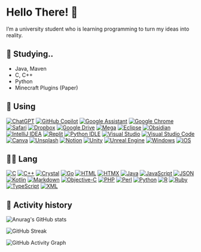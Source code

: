 # Hello There! 👋

I’m a university student who is learning programming to turn my ideas into reality.

## 🌱 Studying..
- Java, Maven
- C, C++
- Python
- Minecraft Plugins (Paper)

## 📘 Using
[![ChatGPT](https://img.shields.io/badge/ChatGPT-74aa9c?logo=openai&logoColor=white)](#) [![GitHub Copilot](https://img.shields.io/badge/GitHub%20Copilot-000?logo=githubcopilot&logoColor=fff)](#) [![Google Assistant](https://img.shields.io/badge/Google%20Assistant-4285F4?logo=googleassistant&logoColor=fff)](#) [![Google Chrome](https://img.shields.io/badge/Google%20Chrome-4285F4?logo=GoogleChrome&logoColor=white)](#) [![Safari](https://img.shields.io/badge/Safari-006CFF?logo=safari&logoColor=fff)](#) [![Dropbox](https://img.shields.io/badge/Dropbox-0061FF?logo=dropbox&logoColor=fff)](#) [![Google Drive](https://img.shields.io/badge/Google%20Drive-4285F4?logo=googledrive&logoColor=fff)](#) [![Mega](https://img.shields.io/badge/Mega-%23D90007.svg?logo=mega&logoColor=white)](#) [![Eclipse](https://img.shields.io/badge/Eclipse-FE7A16.svg?logo=Eclipse&logoColor=white)](#) [![Obsidian](https://img.shields.io/badge/Obsidian-%23483699.svg?&logo=obsidian&logoColor=white)](#) [![IntelliJ IDEA](https://img.shields.io/badge/IntelliJIDEA-000000.svg?logo=intellij-idea&logoColor=white)](#) [![Replit](https://img.shields.io/badge/Replit-F26207?logo=replit&logoColor=fff)](#) [![Python IDLE](https://img.shields.io/badge/Python%20IDLE-3776AB?logo=python&logoColor=fff)](#) [![Visual Studio](https://custom-icon-badges.demolab.com/badge/Visual%20Studio-5C2D91.svg?&logo=visual-studio&logoColor=white)](#) [![Visual Studio Code](https://custom-icon-badges.demolab.com/badge/Visual%20Studio%20Code-0078d7.svg?logo=vsc&logoColor=white)](#) [![Canva](https://img.shields.io/badge/Canva-%2300C4CC.svg?&logo=Canva&logoColor=white)](#) [![Unsplash](https://img.shields.io/badge/Unsplash-000000?logo=Unsplash&logoColor=white)](#) [![Notion](https://img.shields.io/badge/Notion-000?logo=notion&logoColor=fff)](#) [![Unity](https://img.shields.io/badge/Unity-%23000000.svg?logo=unity&logoColor=white)](#) [![Unreal Engine](https://img.shields.io/badge/Unreal%20Engine-%23313131.svg?logo=unrealengine&logoColor=white)](#) [![Windows](https://custom-icon-badges.demolab.com/badge/Windows-0078D6?logo=windows11&logoColor=white)](#) [![iOS](https://img.shields.io/badge/iOS-000000?&logo=apple&logoColor=white)](#)

## 👨‍💻 Lang
[![C](https://img.shields.io/badge/C-00599C?logo=c&logoColor=white)](#) [![C++](https://img.shields.io/badge/C++-%2300599C.svg?logo=c%2B%2B&logoColor=white)](#) [![Crystal](https://img.shields.io/badge/Crystal-000?logo=crystal&logoColor=fff)](#) [![Go](https://img.shields.io/badge/Go-%2300ADD8.svg?&logo=go&logoColor=white)](#) [![HTML](https://img.shields.io/badge/HTML-%23E34F26.svg?logo=html5&logoColor=white)](#) [![HTMX](https://img.shields.io/badge/HTMX-36C?logo=htmx&logoColor=fff)](#) [![Java](https://img.shields.io/badge/Java-%23ED8B00.svg?logo=openjdk&logoColor=white)](#) [![JavaScript](https://img.shields.io/badge/JavaScript-F7DF1E?logo=javascript&logoColor=000)](#) [![JSON](https://img.shields.io/badge/JSON-000?logo=json&logoColor=fff)](#) [![Kotlin](https://img.shields.io/badge/Kotlin-%237F52FF.svg?logo=kotlin&logoColor=white)](#) [![Markdown](https://img.shields.io/badge/Markdown-%23000000.svg?logo=markdown&logoColor=white)](#) [![Objective-C](https://img.shields.io/badge/Objective--C-%233A95E3.svg?&logo=apple&logoColor=white)](#) [![PHP](https://img.shields.io/badge/php-%23777BB4.svg?&logo=php&logoColor=white)](#) [![Perl](https://img.shields.io/badge/Perl-%2339457E.svg?logo=perl&logoColor=white)](#) [![Python](https://img.shields.io/badge/Python-3776AB?logo=python&logoColor=fff)](#) [![R](https://img.shields.io/badge/R-%23276DC3.svg?logo=r&logoColor=white)](#) [![Ruby](https://img.shields.io/badge/Ruby-%23CC342D.svg?&logo=ruby&logoColor=white)](#) [![TypeScript](https://img.shields.io/badge/TypeScript-3178C6?logo=typescript&logoColor=fff)](#) [![XML](https://img.shields.io/badge/XML-767C52?logo=xml&logoColor=fff)](#)

## 📂 Activity history

![Anurag's GitHub stats](https://github-readme-stats.vercel.app/api?username=jkjay17803&show_icons=true&theme=graywhite&bg_color=00000000&icon_color=ffffff&text_color=ffffff)


![GitHub Streak](https://streak-stats.demolab.com?user=jkjay17803&theme=tokyonight)


![GitHub Activity Graph](https://activity-graph.herokuapp.com/graph?username=사용자명&theme=react-dark)

